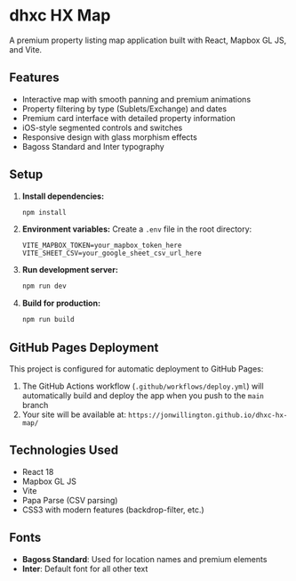 # dhxc HX Map

A premium property listing map application built with React, Mapbox GL JS, and Vite.

## Features

- Interactive map with smooth panning and premium animations
- Property filtering by type (Sublets/Exchange) and dates
- Premium card interface with detailed property information
- iOS-style segmented controls and switches
- Responsive design with glass morphism effects
- Bagoss Standard and Inter typography

## Setup

1. **Install dependencies:**
   ```bash
   npm install
   ```

2. **Environment variables:**
   Create a `.env` file in the root directory:
   ```
   VITE_MAPBOX_TOKEN=your_mapbox_token_here
   VITE_SHEET_CSV=your_google_sheet_csv_url_here
   ```

3. **Run development server:**
   ```bash
   npm run dev
   ```

4. **Build for production:**
   ```bash
   npm run build
   ```

## GitHub Pages Deployment

This project is configured for automatic deployment to GitHub Pages:

1. The GitHub Actions workflow (`.github/workflows/deploy.yml`) will automatically build and deploy the app when you push to the `main` branch
2. Your site will be available at: `https://jonwillington.github.io/dhxc-hx-map/`

## Technologies Used

- React 18
- Mapbox GL JS
- Vite
- Papa Parse (CSV parsing)
- CSS3 with modern features (backdrop-filter, etc.)

## Fonts

- **Bagoss Standard**: Used for location names and premium elements
- **Inter**: Default font for all other text
